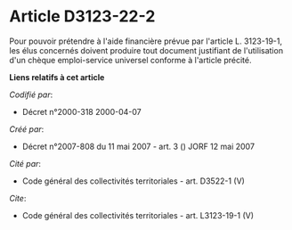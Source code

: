 # Article D3123-22-2

Pour pouvoir prétendre à l'aide financière prévue par l'article L. 3123-19-1, les élus concernés doivent produire tout
document justifiant de l'utilisation d'un chèque emploi-service universel conforme à l'article précité.

**Liens relatifs à cet article**

_Codifié par_:

  - Décret n°2000-318 2000-04-07

_Créé par_:

  - Décret n°2007-808 du 11 mai 2007 - art. 3 () JORF 12 mai 2007

_Cité par_:

  - Code général des collectivités territoriales - art. D3522-1 (V)

_Cite_:

  - Code général des collectivités territoriales - art. L3123-19-1 (V)

